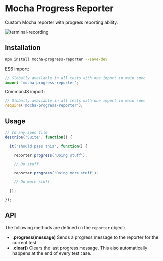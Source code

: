 # Mocha Progress Reporter

Custom Mocha reporter with progress reporting ability.

![terminal-recording](https://user-images.githubusercontent.com/7918069/107141626-dcb7e600-68de-11eb-942a-774359eb3144.gif)

## Installation

```bash
npm install mocha-progress-reporter --save-dev
```

ES6 import:
```ts
// Globally available in all tests with one import in main spec
import 'mocha-progress-reporter';
```

CommonJS import:
```ts
// Globally available in all tests with one import in main spec
require('mocha-progress-reporter');
```

## Usage

```ts
// In any spec file
describe('Suite', function() {

  it('should pass this', function() {

    reporter.progress('Doing stuff');

    // Do stuff

    reporter.progress('Doing more stuff');

    // Do more stuff

  });

});
```

## API

The following methods are defined on the `reporter` object:
  - **.progress(message)** Sends a progress message to the reporter for the current test.
  - **.clear()** Clears the last progress message. This also automatically happens at the end of every test case.
